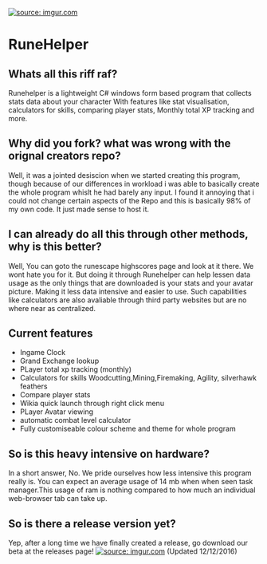 <a href="http://imgur.com/LqS8qms"><img src="http://i.imgur.com/LqS8qms.png" title="source: imgur.com" /></a>
# RuneHelper

## Whats all this riff raf?
Runehelper is a lightweight C# windows form based program that collects stats data about your character
With features like stat visualisation, calculators for skills, comparing player stats, Monthly total XP tracking and more.

## Why did you fork? what was wrong with the orignal creators repo?
Well, it was a jointed desiscion when we started creating this program, though because of our differences in workload i was able
to basically create the whole program whislt he had barely any input. I found it annoying that i could not change certain aspects of the 
Repo and this is basically 98% of my own code. It just made sense to host it.

## I can already do all this through other methods, why is this better?
Well, You can goto the runescape highscores page and look at it there. We wont hate you for it. But doing it
through Runehelper can help lessen data usage as the only things that are downloaded is your stats and your avatar picture.
Making it less data intensive and easier to use. Such capabilities like calculators are also avaliable through third party
websites but are no where near as centralized.

## Current features
- Ingame Clock 
- Grand Exchange lookup
- PLayer total xp tracking (monthly)
- Calculators for skills Woodcutting,Mining,Firemaking, Agility, silverhawk feathers
- Compare player stats
- Wikia quick launch through right click menu
- PLayer Avatar viewing 
- automatic combat level calculator
- Fully customiseable colour scheme and theme for whole program

## So is this heavy intensive on hardware?
In a short answer, No. We pride ourselves how less intensive this program really is. You can expect an average usage of 14 mb when
when seen task manager.This usage of ram is nothing compared to how much an individual web-browser tab can take up. 

## So is there a release version yet?
Yep, after a long time we have finally created a release, go download our beta at the releases page!
<a href="http://imgur.com/Bnn0pJt"><img src="http://i.imgur.com/Bnn0pJt.png" title="source: imgur.com" /></a>
(Updated 12/12/2016)

